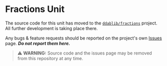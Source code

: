 # Fractions Unit

The source code for this unit has moved to the [`ddablib/fractions`](https://github.com/ddablib/fractions) project. All further development is taking place there.

Any bugs & feature requests should be reported on the project's own [Issues](https://github.com/ddablib/fractions/issues) page. ***Do not report them here.***

> ⚠️ **WARNING:** Source code and the issues page may be removed from this repository at any time.
